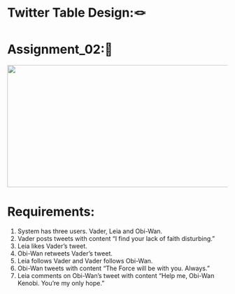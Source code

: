 # Twitter Table Design:🪢

# Assignment_02:📜
<img src = "https://github.com/Ritikkumar992/twitterSchemaDesign/assets/75531808/b0f9a398-dce2-45bb-ac76-96a7f49ecc89" height = "280px " width = "1000px">

# Requirements:
1. System has three users. Vader, Leia and Obi-Wan.
2. Vader posts tweets with content “I find your lack of faith disturbing.”
3. Leia likes Vader’s tweet.
4. Obi-Wan retweets Vader’s tweet.
5. Leia follows Vader and Vader follows Obi-Wan.
6. Obi-Wan tweets with content “The Force will be with you. Always.”
7. Leia comments on Obi-Wan’s tweet with content “Help me, Obi-Wan Kenobi. You’re my only hope.”


